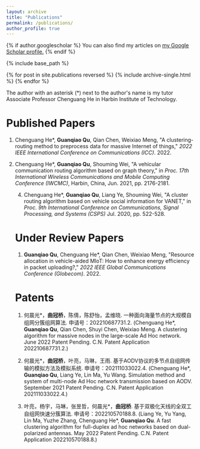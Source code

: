 ```yaml
---
layout: archive
title: "Publications"
permalink: /publications/
author_profile: true
---
```


{% if author.googlescholar %}
  You can also find my articles on <u><a href="{{author.googlescholar}}">my Google Scholar profile</a>.</u>
{% endif %}

{% include base_path %}

{% for post in site.publications reversed %}
  {% include archive-single.html %}
{% endfor %}

The author with an asterisk (\*) next to the author's name is my tutor Associate Professor Chenguang He in Harbin Institute of Technology.

Published Papers 
==
1. Chenguang He\*, **Guanqiao Qu**, Qian Chen, Weixiao Meng, "A clustering-routing method to preprocess data for massive Internet of things," *2022 IEEE International Conference on Communications (ICC)*. 2022.  

2. Chenguang He\*, **Guanqiao Qu**, Shouming Wei, "A vehicular communication routing algorithm based on graph theory," in *Proc. 17th International Wireless Communications and Mobile Computing Conference (IWCMC)*, Harbin, China, Jun. 2021, pp. 2176-2181.
    <!---
    Proc. 17th Int. Wireless Commun. Mobile Comput. Conf. (IWCMC)
[*Click here to download.*](http://guanqiaoqu.com/files/IWCMC'2021.pdf)
    -->

3. Chenguang He\*, **Guanqiao Qu**, Liang Ye, Shouming Wei, "A two-level communication routing algorithm based on vehicle attribute information for vehicular Ad Hoc
network," *Wireless Communications and Mobile Computing*, vol. 2021, pp. 1–14, 2021.
<!---
    [*Click here to download.*](http://guanqiaoqu.com/files/WCMC.pdf)
 -->
 
4. Chenguang He\*, **Guanqiao Qu**, Liang Ye, Shouming Wei, "A cluster routing algorithm based on vehicle social information for VANET," in *Proc. 9th International Conference on Communications, Signal Processing, and Systems (CSPS)* Jul. 2020, pp. 522-528.
<!---
    [*Click here to download.*](http://guanqiaoqu.com/files/CSPS'2020.pdf)
 -->
 
Under Review Papers
==
1. **Guanqiao Qu**, Chenguang He\*, Qian Chen, Weixiao Meng, "Resource allocation in vehicle-aided MIoT: How to enhance energy efficiency in packet uploading?," *2022 IEEE Global Communications Conference (Globecom)*. 2022. 
  
  
Patents
==
1. 何晨光\*，**曲冠桥**，陈倩，陈舒怡，孟维晓. 一种面向海量节点的大规模自组网分簇组网算法. 申请号：202210687731.2. (Chenguang He\*, **Guanqiao Qu**, Qian Chen, Shuyi Chen, Weixiao Meng. A clustering algorithm for massive nodes in the large-scale Ad Hoc network. June 2022 Patent Pending. C.N. Patent Application 202210687731.2.)

2. 何晨光\*，**曲冠桥**，叶亮，马琳，王雨. 基于AODV协议的多节点自组网传输的模拟方法及模拟系统. 申请号：202111033022.4.  (Chenguang He\*, **Guanqiao Qu**, Liang Ye, Lin Ma, Yu Wang. Simulation method and system of multi-node Ad Hoc network transmission based on AODV. September 2021 Patent Pending. C.N. Patent Application 202111033022.4.)

3. 叶亮，杨宇，马琳，张昱哲，何晨光\*，**曲冠桥**. 基于双极化天线的全双工自组网快速分簇算法. 申请号：202210570188.8. (Liang Ye, Yu Yang, Lin Ma, Yuzhe Zhang, Chenguang He\*, **Guanqiao Qu**. A fast clustering algorithm for full-duplex ad hoc networks based on dual-polarized antennas. May 2022 Patent Pending. C.N. Patent Application 202210570188.8.)
